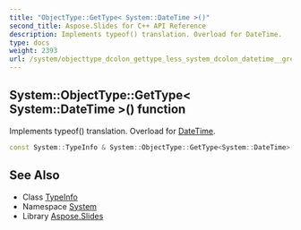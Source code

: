 ```yaml
---
title: "ObjectType::GetType< System::DateTime >()"
second_title: Aspose.Slides for C++ API Reference
description: Implements typeof() translation. Overload for DateTime.
type: docs
weight: 2393
url: /system/objecttype_dcolon_gettype_less_system_dcolon_datetime__greater/
---
```

## System::ObjectType::GetType< System::DateTime >() function


Implements typeof() translation. Overload for [DateTime](../datetime/).

```cpp
const System::TypeInfo & System::ObjectType::GetType<System::DateTime>()
```

## See Also

* Class [TypeInfo](../typeinfo/)
* Namespace [System](../)
* Library [Aspose.Slides](../../)